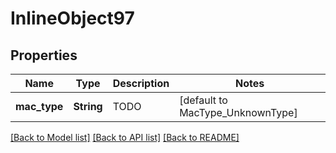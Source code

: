 # InlineObject97

## Properties

Name | Type | Description | Notes
------------ | ------------- | ------------- | -------------
**mac_type** | **String** | TODO | [default to MacType_UnknownType]

[[Back to Model list]](../README.md#documentation-for-models) [[Back to API list]](../README.md#documentation-for-api-endpoints) [[Back to README]](../README.md)



